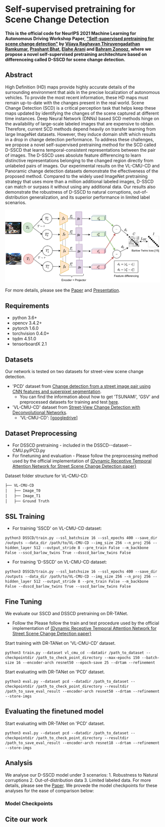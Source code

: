# Self-supervised pretraining for Scene Change Detection

**This is the official code for NeurIPS 2021 Machine Learning for Autonomous Driving Workshop Paper, ["Self-supervised pretraining for scene change detection"](paper) by [Vijaya Raghavan Thiruvengadathan Ramkumar](https://www.linkedin.com/in/vijayaraghavan95), [Prashant Bhat](https://www.linkedin.com/in/prashant-s-bhat/), [Elahe Arani](https://www.linkedin.com/in/elahe-arani-630870b2/) and [Bahram Zonooz](https://www.linkedin.com/in/bahram-zonooz-2b5589156/), where we propose a novel self-supervised pretraining architechture based on differenceing called D-SSCD for scene change detection.**


## Abstract


High Definition (HD) maps provide highly accurate details of the surrounding environment that aids in the precise localization of autonomous vehicles. To provide the most recent information, these HD maps must remain up-to-date with the changes present in the real world. Scene Change Detection (SCD) is a critical perception task that helps keep these maps updated by identifying the changes of the scene captured at different time instances. Deep Neural Network (DNNs) based SCD methods hinge on the availability of large-scale labeled images that are expensive to obtain. Therefore, current SCD methods depend heavily on transfer learning from large ImageNet datasets. However, they induce domain shift which results in a drop in change detection performance. To address these challenges, we propose a novel self-supervised pretraining method for the SCD called D-SSCD that learns temporal-consistent representations between the pair of images. The D-SSCD uses absolute feature differencing to learn distinctive representations belonging to the changed region directly from unlabeled pairs of images. Our experimental results on the VL-CMU-CD and Panoramic change detection datasets demonstrate the effectiveness of the proposed method. Compared to the widely used ImageNet pretraining strategy that uses more than a million additional labeled images, D-SSCD can match or surpass it without using any additional data. Our results also demonstrate the robustness of D-SSCD to natural corruptions, out-of-distribution generalization, and its superior performance in limited label scenarios.

![alt text](https://github.com/NeurAI-Lab/D-SSCD/blob/main/images/DSSL_1.png)

For more details, please see the [Paper]() and [Presentation]().

## Requirements

- python 3.6+
- opencv 3.4.2+
- pytorch 1.6.0
- torchvision 0.4.0+
- tqdm 4.51.0
- tensorboardX 2.1

## Datasets

Our network is tested on two datasets for street-view scene change detection. 

- 'PCD' dataset from [Change detection from a street image pair using CNN features and superpixel segmentation](http://www.vision.is.tohoku.ac.jp/files/9814/3947/4830/71-Sakurada-BMVC15.pdf). 
  - You can find the information about how to get 'TSUNAMI', 'GSV' and preprocessed datasets for training and test [here](https://kensakurada.github.io/pcd_dataset.html).
- 'VL-CMU-CD' dataset from [Street-View Change Detection with Deconvolutional Networks](http://www.robesafe.com/personal/roberto.arroyo/docs/Alcantarilla16rss.pdf).
  -  'VL-CMU-CD': [[googledrive]](https://drive.google.com/file/d/0B-IG2NONFdciOWY5QkQ3OUgwejQ/view?resourcekey=0-rEzCjPFmDFjt4UMWamV4Eg)

## Dataset Preprocessing

- For DSSCD pretraining - included in the DSSCD--dataset--CMU.py/PCD.py
- For finetuning and evaluation - Please follow the preprocessing method used by the official implementation of [{Dynamic Receptive Temporal Attention Network for Street Scene Change Detection paper}](https://github.com/Herrccc/DR-TANet) 

Dataset folder structure for VL-CMU-CD:
```bash
├── VL-CMU-CD
│   ├── Image_T0
│   ├── Image_T1
│   ├── Ground Truth

```
								
## SSL Training

- For training 'SSCD' on VL-CMU-CD dataset:
```
python3 DSSCD/train.py --ssl_batchsize 16 --ssl_epochs 400 --save_dir /outputs --data_dir /path/to/VL-CMU-CD --img_size 256 --n_proj 256 --hidden_layer 512 --output_stride 8 --pre_train False --m_backbone False --sscd_barlow_twins True --dsscd_barlow_twins False
```

- For training 'D-SSCD' on VL-CMU-CD dataset:
```
python3 DSSCD/train.py --ssl_batchsize 16 --ssl_epochs 400 --save_dir /outputs --data_dir /path/to/VL-CMU-CD --img_size 256 --n_proj 256 --hidden_layer 512 --output_stride 8 --pre_train False --m_backbone False --dsscd_barlow_twins True --sscd_barlow_twins False 	
```
    

## Fine Tuning

We evaluate our SSCD and DSSCD pretraining on DR-TANet.
- Follow the Please follow the train and test procedure used by the official implementation of [{Dynamic Receptive Temporal Attention Network for Street Scene Change Detection paper}](https://github.com/Herrccc/DR-TANet) 

Start training with DR-TANet on 'VL-CMU-CD' dataset.

    python3 train.py --dataset vl_cmu_cd --datadir /path_to_dataset --checkpointdir /path_to_check_point_directory --max-epochs 150 --batch-size 16 --encoder-arch resnet50 --epoch-save 25 --drtam --refinement

Start evaluating with DR-TANet on 'PCD' dataset.

    python3 eval.py --dataset pcd --datadir /path_to_dataset --checkpointdir /path_to_check_point_directory --resultdir /path_to_save_eval_result --encoder-arch resnet50 --drtam --refinement --store-imgs
  
## Evaluating the finetuned model

Start evaluating with DR-TANet on 'PCD' dataset.

    python3 eval.py --dataset pcd --datadir /path_to_dataset --checkpointdir /path_to_check_point_directory --resultdir /path_to_save_eval_result --encoder-arch resnet18 --drtam --refinement --store-imgs
    
## Analysis
We analyse our D-SSCD model under 3 scenarios: 1. Robustness to Natural corruptions 2. Out-of-distribution data 3. Limited labeled data. For more details, please see the [Paper](). We provede the model checkpoints for these analyses for the ease of comparison below:
### Model Checkpoints




## Cite our work
